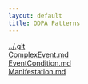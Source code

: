 ```yaml
---
layout: default
title: ODPA Patterns
---
```

  
[../.git](../.git)  
[ComplexEvent.md](../.gitSmartHome_Event/ComplexEvent)  
[EventCondition.md](../.gitSmartHome_Event/EventCondition)  
[Manifestation.md](../.gitSmartHome_Event/Manifestation)  
